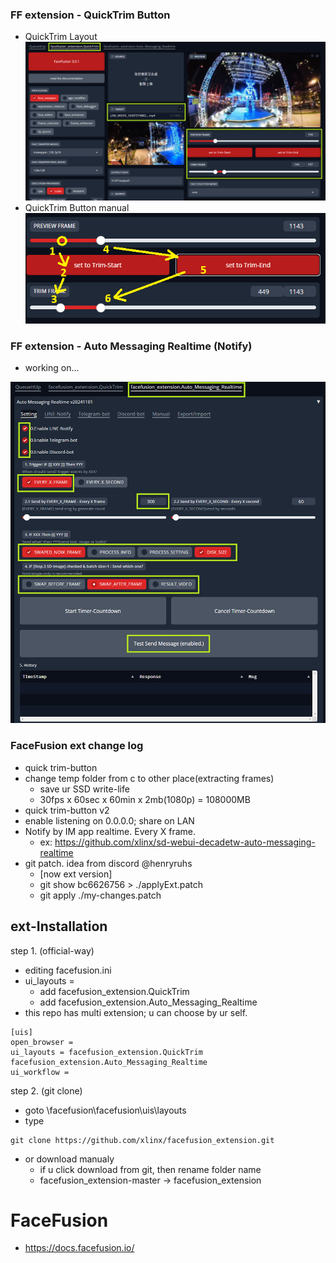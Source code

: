 
### FF extension - QuickTrim Button
- QuickTrim Layout
![quickTrim_UI.png](images%2FquickTrim_UI.png)
- QuickTrim Button manual
![quickTrim123456.png](images%2FquickTrim123456.png)

### FF extension - Auto Messaging Realtime (Notify)
- working on...

![AMR_set.png](images%2FAMR_set.png)

### FaceFusion ext change log


- quick trim-button
- change temp folder from c to other place(extracting frames)
  - save ur SSD write-life
  - 30fps x 60sec x 60min x 2mb(1080p) = 108000MB
- quick trim-button v2
- enable listening on 0.0.0.0; share on LAN
- Notify by IM app realtime. Every X frame.
  - ex: https://github.com/xlinx/sd-webui-decadetw-auto-messaging-realtime
- git patch. idea from discord @henryruhs
  - [now ext version]
  - git show bc6626756 > ./applyExt.patch
  - git apply ./my-changes.patch


ext-Installation
------------
step 1. (official-way)
- editing facefusion.ini
- ui_layouts =
  - add facefusion_extension.QuickTrim
  - add facefusion_extension.Auto_Messaging_Realtime
- this repo has multi extension; u can choose by ur self.
```
[uis]
open_browser =
ui_layouts = facefusion_extension.QuickTrim facefusion_extension.Auto_Messaging_Realtime
ui_workflow =
```
step 2. (git clone)
- goto \facefusion\facefusion\uis\layouts
- type
```
git clone https://github.com/xlinx/facefusion_extension.git
```
- or download manualy
  - if u click download from git, then rename folder name
  - facefusion_extension-master -> facefusion_extension

FaceFusion
==========
- https://docs.facefusion.io/
